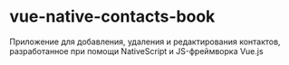 # vue-native-contacts-book
Приложение для добавления, удаления и редактирования контактов, разработанное при помощи NativeScript и JS-фреймворка Vue.js
